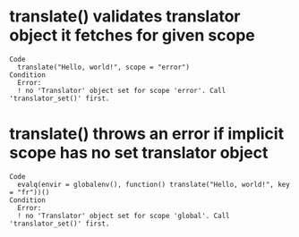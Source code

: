 # translate() validates translator object it fetches for given scope

    Code
      translate("Hello, world!", scope = "error")
    Condition
      Error:
      ! no 'Translator' object set for scope 'error'. Call 'translator_set()' first.

# translate() throws an error if implicit scope has no set translator object

    Code
      evalq(envir = globalenv(), function() translate("Hello, world!", key = "fr"))()
    Condition
      Error:
      ! no 'Translator' object set for scope 'global'. Call 'translator_set()' first.

